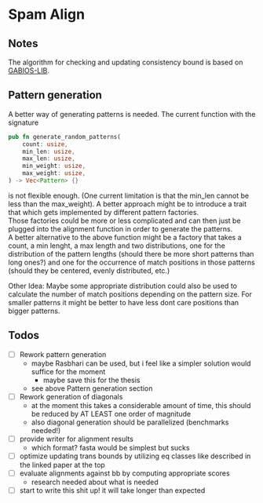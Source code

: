 # Spam Align

## Notes
The algorithm for checking and updating consistency bound is based on [GABIOS-LIB](gobics.de/burkhard/papers/jobim.pdf).  


## Pattern generation

A better way of generating patterns is needed. The current function with the signature
```rust
pub fn generate_random_patterns(
    count: usize,
    min_len: usize,
    max_len: usize,
    min_weight: usize,
    max_weight: usize,
) -> Vec<Pattern> {}
```

is not flexible enough. (One current limitation is that the min_len cannot be less than the max_weight).
A better approach might be to introduce a trait that which gets implemented by different pattern factories.  
Those factories could be more or less complicated and can then just be plugged into the alignment function in order to generate the patterns.  
A better alternative to the above function might be a factory that takes a count, a min lenght, a max length and two distributions, one for the distribution of the pattern lengths (should there be more short patterns than long ones?) and one for the occurrence of match positions in those patterns (should they be centered, evenly distributed, etc.)


Other Idea: Maybe some appropriate distribution could also be used to calculate the number of match positions depending on the pattern size. For smaller patterns it might be better to have less dont care positions than bigger patterns.

## Todos


- [ ] Rework pattern generation
    - maybe Rasbhari can be used, but i feel like a simpler solution would suffice for the moment
        - maybe save this for the thesis
    - see above Pattern generation section
- [ ] Rework generation of diagonals
    - at the moment this takes a considerable amount of time, this should be reduced by AT LEAST one order of magnitude
    - also diagonal generation should be parallelized (benchmarks needed!)
- [ ] provide writer for alignment results
    - which format? fasta would be simplest but sucks
- [ ] optimize updating trans bounds by utilizing eq classes like described in the linked paper at the top
- [ ] evaluate alignments against bb by computing appropriate scores
    - research needed about what is needed
- [ ] start to write this shit up! it will take longer than expected